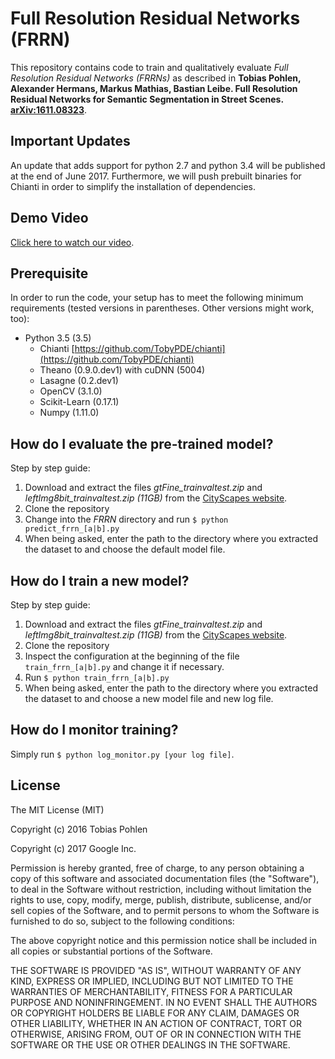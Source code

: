 # Full Resolution Residual Networks (FRRN)

This repository contains code to train and qualitatively evaluate 
*Full Resolution Residual Networks (FRRNs)* as described in
**Tobias Pohlen, Alexander Hermans, Markus Mathias, Bastian Leibe. Full Resolution Residual Networks for Semantic Segmentation in Street Scenes. [arXiv:1611.08323](https://arxiv.org/abs/1611.08323)**. 

## Important Updates
An update that adds support for python 2.7 and python 3.4 will be published at the end of June 2017. Furthermore, we will push prebuilt binaries for Chianti in order to simplify the installation of dependencies.

## Demo  Video
[Click here to watch our video](https://www.youtube.com/watch?v=PNzQ4PNZSzc).

## Prerequisite

In order to run the code, your setup has to meet the following minimum requirements (tested versions in parentheses. Other versions might work, too):

* Python 3.5 (3.5)
    * Chianti [https://github.com/TobyPDE/chianti](https://github.com/TobyPDE/chianti)
    * Theano (0.9.0.dev1) with cuDNN (5004)
    * Lasagne (0.2.dev1)
    * OpenCV (3.1.0)
    * Scikit-Learn (0.17.1)
    * Numpy (1.11.0)

## How do I evaluate the pre-trained model?

Step by step guide:

1. Download and extract the files *gtFine_trainvaltest.zip* and *leftImg8bit_trainvaltest.zip (11GB)* from the [CityScapes website](https://www.cityscapes-dataset.com/downloads/). 
2. Clone the repository
3. Change into the *FRRN* directory and run `$ python predict_frrn_[a|b].py`
4. When being asked, enter the path to the directory where you extracted the dataset to and choose the default model file. 

## How do I train a new model?

Step by step guide:

1. Download and extract the files *gtFine_trainvaltest.zip* and *leftImg8bit_trainvaltest.zip (11GB)* from the [CityScapes website](https://www.cityscapes-dataset.com/downloads/). 
2. Clone the repository
3. Inspect the configuration at the beginning of the file `train_frrn_[a|b].py` and change it if necessary.
4. Run `$ python train_frrn_[a|b].py`
5. When being asked, enter the path to the directory where you extracted the dataset to and choose a new model file and new log file. 

## How do I monitor training?

Simply run `$ python log_monitor.py [your log file]`. 

## License

The MIT License (MIT)

Copyright (c) 2016 Tobias Pohlen

Copyright (c) 2017 Google Inc.

Permission is hereby granted, free of charge, to any person obtaining a copy of this software and associated documentation files (the "Software"), to deal in the Software without restriction, including without limitation the rights to use, copy, modify, merge, publish, distribute, sublicense, and/or sell copies of the Software, and to permit persons to whom the Software is furnished to do so, subject to the following conditions:

The above copyright notice and this permission notice shall be included in all copies or substantial portions of the Software.

THE SOFTWARE IS PROVIDED "AS IS", WITHOUT WARRANTY OF ANY KIND, EXPRESS OR IMPLIED, INCLUDING BUT NOT LIMITED TO THE WARRANTIES OF MERCHANTABILITY, FITNESS FOR A PARTICULAR PURPOSE AND NONINFRINGEMENT. IN NO EVENT SHALL THE AUTHORS OR COPYRIGHT HOLDERS BE LIABLE FOR ANY CLAIM, DAMAGES OR OTHER LIABILITY, WHETHER IN AN ACTION OF CONTRACT, TORT OR OTHERWISE, ARISING FROM, OUT OF OR IN CONNECTION WITH THE SOFTWARE OR THE USE OR OTHER DEALINGS IN THE SOFTWARE.
